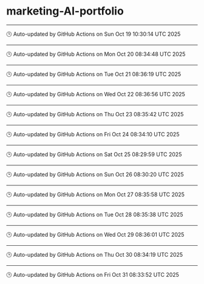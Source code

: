 # marketing-AI-portfolio
---
🕒 Auto-updated by GitHub Actions on Sun Oct 19 10:30:14 UTC 2025

---
🕒 Auto-updated by GitHub Actions on Mon Oct 20 08:34:48 UTC 2025

---
🕒 Auto-updated by GitHub Actions on Tue Oct 21 08:36:19 UTC 2025

---
🕒 Auto-updated by GitHub Actions on Wed Oct 22 08:36:56 UTC 2025

---
🕒 Auto-updated by GitHub Actions on Thu Oct 23 08:35:42 UTC 2025

---
🕒 Auto-updated by GitHub Actions on Fri Oct 24 08:34:10 UTC 2025

---
🕒 Auto-updated by GitHub Actions on Sat Oct 25 08:29:59 UTC 2025

---
🕒 Auto-updated by GitHub Actions on Sun Oct 26 08:30:20 UTC 2025

---
🕒 Auto-updated by GitHub Actions on Mon Oct 27 08:35:58 UTC 2025

---
🕒 Auto-updated by GitHub Actions on Tue Oct 28 08:35:38 UTC 2025

---
🕒 Auto-updated by GitHub Actions on Wed Oct 29 08:36:01 UTC 2025

---
🕒 Auto-updated by GitHub Actions on Thu Oct 30 08:34:19 UTC 2025

---
🕒 Auto-updated by GitHub Actions on Fri Oct 31 08:33:52 UTC 2025

